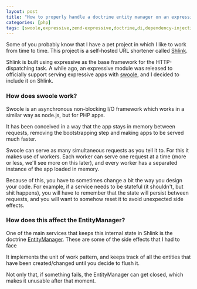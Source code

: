 ```yaml
---
layout: post
title: "How to properly handle a doctrine entity manager on an expressive application served with swoole"
categories: [php]
tags: [swoole,expressive,zend-expressive,doctrine,di,dependency-injection,factory]
---
```


Some of you probably know that I have a pet project in which I like to work from time to time. This project is a self-hosted URL shortener called [Shlink](https://shlink.io).

Shlink is built using expressive as the base framework for the HTTP-dispatching task. A while ago, an expressive module was released to officially support serving expressive apps with [swoole](https://www.swoole.co.uk/), and I decided to include it on Shlink.

### How does swoole work?

Swoole is an asynchronous non-blocking I/O framework which works in a similar way as node.js, but for PHP apps.

It has been conceived in a way that the app stays in memory between requests, removing the bootstrapping step and making apps to be served much faster.

Swoole can serve as many simultaneous requests as you tell it to. For this it makes use of workers. Each worker can serve one request at a time (more or less, we'll see more on this later), and every worker has a separated instance of the app loaded in memory.

Because of this, you have to sometimes change a bit the way you design your code. For example, if a service needs to be stateful (it shouldn't, but shit happens), you will have to remember that the state will persist between requests, and you will want to somehow reset it to avoid unexpected side effects.

### How does this affect the EntityManager?

One of the main services that keeps this internal state in Shlink is the doctrine [EntityManager](https://www.doctrine-project.org/projects/doctrine-orm/en/current/tutorials/getting-started.html#obtaining-the-entitymanager). These are some of the side effects that I had to face

It implements the unit of work pattern, and keeps track of all the entities that have been created/changed until you decide to flush it.

Not only that, if something fails, the EntityManager can get closed, which makes it unusable after that moment.
